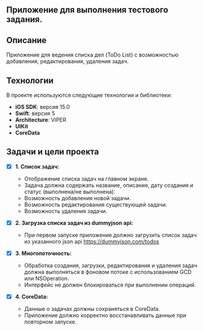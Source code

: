 ## Приложение для выполнения тестового задания.

## Описание

Приложение для ведения списка дел (ToDo List) с возможностью добавления, редактирования, удаления задач.

## Технологии

В проекте используются следующие технологии и библиотеки:

- **iOS SDK**: версия 15.0
- **Swift**: версия 5
- **Architecture**: VIPER
- **UIKit** 
- **CoreData**

## Задачи и цели проекта

 - [x] **1. Список задач:**
   - Отображение списка задач на главном экране.
   - Задача должна содержать название, описание, дату создания и статус (выполнена/не выполнена).
   - Возможность добавления новой задачи.
   - Возможность редактирования существующей задачи.
   - Возможность удаления задачи.

- [x] **2. Загрузка списка задач из dummyjson api:**
   - При первом запуске приложение должно загрузить список задач из указанного json api https://dummyjson.com/todos 
  
- [x] **3. Многопоточность:**
   - Обработка создания, загрузки, редактирования и удаления задач должна выполняться в фоновом потоке с использованием GCD или NSOperation.
   - Интерфейс не должен блокироваться при выполнении операций.

 - [x] **4. CoreData:**
   - Данные о задачах должны сохраняться в CoreData.
   - Приложение должно корректно восстанавливать данные при повторном запуске.
